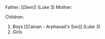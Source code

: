 Father: [[Sem]] (Luke 3)
Mother: 

Children:
1) Boys
	[[Cainan - Arphaxad's Son]] (Luke 3)
2) Girls
	